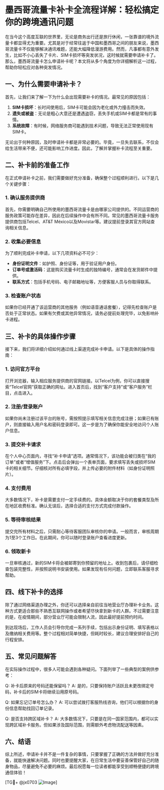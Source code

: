# 墨西哥流量卡补卡全流程详解：轻松搞定你的跨境通讯问题

在当今这个高度互联的世界里，无论是商务出行还是旅行休闲，一张靠谱的境外流量卡都显得尤为重要。尤其是对于经常往返于中国和墨西哥之间的朋友来说，墨西哥流量卡不仅能够解决通讯难题，还能大幅降低漫游费用。然而，凡事都有意外发生，比如不小心丢失了卡片、SIM卡损坏等突发状况，这时候就需要申请补卡了。那么，墨西哥流量卡怎么申请补卡呢？本文将从多个角度为你详细解析这一过程，帮助你轻松应对各种突发情况。

## 一、为什么需要申请补卡？

首先，让我们来了解一下为什么会出现需要补卡的情况。最常见的原因包括：
1. **SIM卡损坏**：长时间使用后，SIM卡可能会因为老化或外力撞击而失效。
2. **遗失或被盗**：无论是粗心大意还是遭遇盗窃，丢失手机或SIM卡都是常有的事情。
3. **系统故障**：有时候，网络服务商可能遇到技术问题，导致无法正常使用现有SIM卡。

无论出于何种原因，及时申请补卡都是非常必要的。毕竟，一旦失去联系，不仅会给生活带来不便，还可能影响工作进度。因此，了解并掌握补卡流程至关重要。

## 二、补卡前的准备工作

在正式申请补卡之前，我们需要做好充分准备，确保整个过程顺利进行。以下是几个关键步骤：

### 1. 确认服务提供商
首先，你需要明确自己所使用的墨西哥流量卡是由哪家公司提供的。不同运营商的服务政策可能存在差异，因此在后续操作中会有所不同。常见的墨西哥流量卡服务提供商包括Telcel、AT&T México以及Movistar等。建议提前登录其官方网站查询相关信息。

### 2. 收集必要信息
为了顺利完成补卡申请，以下几项资料必不可少：
- **身份证明文件**：如护照、身份证等，用于验证用户身份。
- **订单号或激活码**：这是购买流量卡时生成的独特编号，通常会在发货邮件中提供。
- **联系方式**：包括手机号码、电子邮箱地址等，方便客服人员与你取得联系。

### 3. 检查账户状态
如果你已经开通了该运营商的其他服务（例如语音通话套餐），记得先检查账户是否处于正常状态。如果有欠费或其他异常情况，请务必提前处理完毕，以免影响补卡进程。

## 三、补卡的具体操作步骤

接下来，我们将详细介绍如何通过线上渠道完成补卡申请。以下是具体的操作指南：

### 1. 访问官方平台
打开浏览器，输入相应服务提供商的官网链接。以Telcel为例，你可以直接搜索“Telcel官网”获取正确的网址。进入首页后，找到“客户支持”或“客户服务”栏目，点击进入。

### 2. 注册/登录账户
如果你尚未注册过该平台的账号，需按照提示填写相关信息完成注册；如果已有账户，则直接输入用户名和密码登录即可。这一步是为了确保你能安全地访问个人账户信息。

### 3. 提交补卡请求
在个人中心页面内，寻找“补卡申请”选项。通常情况下，该功能会被归类在“我的订单”或者“增值服务”下。点击后会弹出一个表单页面，要求填写丢失或损坏SIM卡的相关细节。仔细核对所有必填字段，并上传必要的附件材料（如身份证明照片）。

### 4. 支付费用
大多数情况下，补卡是需要支付一定手续费的。具体金额取决于你的套餐类型及所在地区收费标准。确认无误后，选择合适的支付方式完成付款操作。

### 5. 等待审核结果
提交完所有材料之后，只需耐心等待客服团队审核你的申请。一般而言，审核周期为1至3个工作日。在此期间，你可以随时登录账户查看进度更新。

### 6. 领取新卡
一旦审核通过，新的SIM卡将会被邮寄到你预留的地址上。收到包裹后，请仔细检查包装完整性，并按照说明书安装使用。如果发现有任何问题，立即联系客服寻求帮助。

## 四、线下补卡的选择

除了通过网络渠道办理之外，你还可以选择亲自前往当地营业厅办理补卡业务。这种方式更适合那些不熟悉互联网操作或者希望尽快拿到新卡的人群。不过需要注意的是，在疫情期间，部分营业厅可能会限制人流，因此最好提前预约时间。

到达现场后，工作人员会引导你完成一系列手续，包括出示身份证明、填写表格以及缴纳相关费用等。整个过程相对简单快捷，但耗时较长，建议合理安排好自己的行程安排。

## 五、常见问题解答

在实际操作过程中，很多人可能会遇到各种疑问。下面列举了一些典型的案例供参考：

Q: 补卡后原来的号码还能保留吗？
A: 是的，只要保持账户活跃且未更改绑定号码，补卡后的SIM卡将继续沿用原号码。

Q: 如果忘记订单号怎么办？
A: 可以尝试拨打客服热线咨询，他们可以根据你的身份信息帮助找回订单记录。

Q: 是否支持跨区域补卡？
A: 大多数情况下，只要是在同一国家范围内，都可以实现跨区域补卡服务。但如果涉及国际范围，则需额外考虑物流配送等因素。

## 六、结语

综上所述，申请补卡并不是一件复杂的事情，只要掌握了正确的方法并做好充分准备，就能快速解决问题。同时也要提醒大家，在日常生活中要妥善保管好自己的随身物品，尽量避免不必要的麻烦。最后祝愿每一位读者都能享受到顺畅便捷的跨境通信体验！

[TG💪+ @jx0703 ![Image](https://github.com/user-attachments/assets/dbca1d08-cadb-493c-b0ec-ad6f7a83f270)]